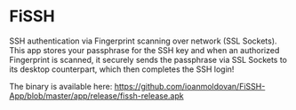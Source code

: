 # FiSSH
SSH authentication via Fingerprint scanning over network (SSL Sockets).
This app stores your passphrase for the SSH key and when an authorized Fingerprint is scanned, it securely sends the passphrase via SSL Sockets to its desktop counterpart, which then completes the SSH login!

The binary is available here: https://github.com/ioanmoldovan/FiSSH-App/blob/master/app/release/fissh-release.apk
